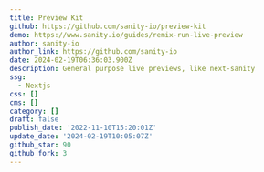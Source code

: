 ```yaml
---
title: Preview Kit
github: https://github.com/sanity-io/preview-kit
demo: https://www.sanity.io/guides/remix-run-live-preview
author: sanity-io
author_link: https://github.com/sanity-io
date: 2024-02-19T06:36:03.900Z
description: General purpose live previews, like next-sanity
ssg:
  - Nextjs
css: []
cms: []
category: []
draft: false
publish_date: '2022-11-10T15:20:01Z'
update_date: '2024-02-19T10:05:07Z'
github_star: 90
github_fork: 3
---
```

